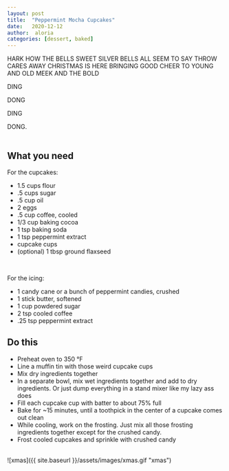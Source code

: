 ```yaml
---
layout: post
title:  "Peppermint Mocha Cupcakes"
date:   2020-12-12
author:  aloria
categories: [dessert, baked]
---
```

HARK HOW THE BELLS SWEET SILVER BELLS ALL SEEM TO SAY THROW CARES AWAY CHRISTMAS IS HERE BRINGING GOOD CHEER TO YOUNG AND OLD MEEK AND THE BOLD

DING

DONG

DING

DONG.<br/>
<br/>

## What you need
For the cupcakes:
* 1.5 cups flour
* .5 cups sugar
* .5 cup oil
* 2 eggs
* .5 cup coffee, cooled
* 1/3 cup baking cocoa
* 1 tsp baking soda
* 1 tsp peppermint extract
* cupcake cups
* (optional) 1 tbsp ground flaxseed<br/>
<br/>

For the icing:
* 1 candy cane or a bunch of peppermint candies, crushed
* 1 stick butter, softened
* 1 cup powdered sugar
* 2 tsp cooled coffee
* .25 tsp peppermint extract


## Do this
* Preheat oven to 350 °F
* Line a muffin tin with those weird cupcake cups
* Mix dry ingredients together
* In a separate bowl, mix wet ingredients together and add to dry ingredients. Or just dump everything in a stand mixer like my lazy ass does
* Fill each cupcake cup with batter to about 75% full
* Bake for ~15 minutes, until a toothpick in the center of a cupcake comes out clean
* While cooling, work on the frosting. Just mix all those frosting ingredients together except for the crushed candy.
* Frost cooled cupcakes and sprinkle with crushed candy <br/>
<br/>
![xmas]({{ site.baseurl }}/assets/images/xmas.gif "xmas")
